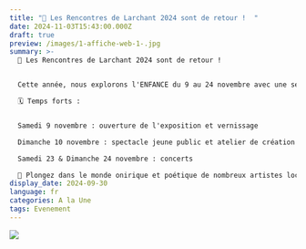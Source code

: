 ```yaml
---
title: "📣 Les Rencontres de Larchant 2024 sont de retour !  "
date: 2024-11-03T15:43:00.000Z
draft: true
preview: /images/1-affiche-web-1-.jpg
summary: >-
  📣 Les Rencontres de Larchant 2024 sont de retour !


  Cette année, nous explorons l'ENFANCE du 9 au 24 novembre avec une série d’événements gratuits : expositions, ateliers, spectacles, conférences, et concerts. De quoi éveiller la créativité et offrir des moments de partage intergénérationnel !

  🗓️ Temps forts :


  Samedi 9 novembre : ouverture de l'exposition et vernissage

  Dimanche 10 novembre : spectacle jeune public et atelier de création

  Samedi 23 & Dimanche 24 novembre : concerts

  🎨 Plongez dans le monde onirique et poétique de nombreux artistes locaux et découvrez une variété de créations inspiré
display_date: 2024-09-30
language: fr
categories: A la Une
tags: Evenement
---
```

![](/images/1-affiche-web-1-.jpg)
